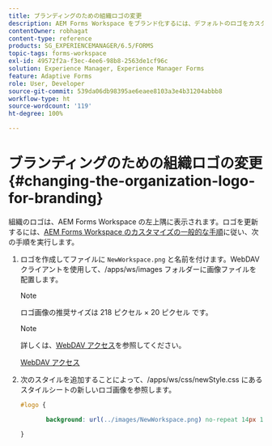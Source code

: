```yaml
---
title: ブランディングのための組織ロゴの変更
description: AEM Forms Workspace をブランド化するには、デフォルトのロゴをカスタマイズして組織のロゴを提供します。
contentOwner: robhagat
content-type: reference
products: SG_EXPERIENCEMANAGER/6.5/FORMS
topic-tags: forms-workspace
exl-id: 49572f2a-f3ec-4ee6-98b8-2563de1cf96c
solution: Experience Manager, Experience Manager Forms
feature: Adaptive Forms
role: User, Developer
source-git-commit: 539da06db98395ae6eaee8103a3e4b31204abbb8
workflow-type: ht
source-wordcount: '119'
ht-degree: 100%

---
```


# ブランディングのための組織ロゴの変更 {#changing-the-organization-logo-for-branding}

組織のロゴは、AEM Forms Workspace の左上隅に表示されます。ロゴを更新するには、[AEM Forms Workspace のカスタマイズの一般的な手順](/help/forms/using/generic-steps-html-workspace-customization.md#generic-steps-for-html-workspace-customization)に従い、次の手順を実行します。

1. ロゴを作成してファイルに `NewWorkspace.png` と名前を付けます。WebDAV クライアントを使用して、/apps/ws/images フォルダーに画像ファイルを配置します。

   >[!NOTE]
   >
   >ロゴ画像の推奨サイズは 218 ピクセル × 20 ピクセル です。

   >[!NOTE]
   >
   >詳しくは、[WebDAV アクセス](https://experienceleague.adobe.com/docs/experience-manager-65/administering/contentmanagement/webdav-access.html?lang=ja)を参照してください。

   [WebDAV アクセス](https://experienceleague.adobe.com/docs/experience-manager-65/administering/contentmanagement/webdav-access.html?lang=ja)

1. 次のスタイルを追加することによって、/apps/ws/css/newStyle.css にあるスタイルシートの新しいロゴ画像を参照します。

   ```css
   #logo {
   
          background: url(../images/NewWorkspace.png) no-repeat 14px 11px;
   
   }
   ```
